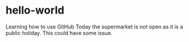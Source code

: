 # hello-world
Learning how to use GitHub
Today the supermarket is not open as it is a public holiday.
This could have some issue. 
